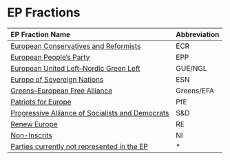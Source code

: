 # EP Fractions

| EP Fraction Name                                                                                           | Abbreviation |
|:-----------------------------------------------------------------------------------------------------------|:-------------|
| [European Conservatives and Reformists](party-europeanconservativesandreformists.html)                     | ECR          |
| [European People’s Party](party-europeanpeople%E2%80%99sparty.html)                                        | EPP          |
| [European United Left–Nordic Green Left](party-europeanunitedleft%E2%80%93nordicgreenleft.html)            | GUE/NGL      |
| [Europe of Sovereign Nations](party-europeofsovereignnations.html)                                         | ESN          |
| [Greens–European Free Alliance](party-greens%E2%80%93europeanfreealliance.html)                            | Greens/EFA   |
| [Patriots for Europe](party-patriotsforeurope.html)                                                        | PfE          |
| [Progressive Alliance of Socialists and Democrats](party-progressiveallianceofsocialistsanddemocrats.html) | S&D          |
| [Renew Europe](party-reneweurope.html)                                                                     | RE           |
| [Non-Inscrits](party-non-inscrits.html)                                                                    | NI           |
| [Parties currently not represented in the EP](party-partiescurrentlynotrepresentedintheep.html)            | *            |
